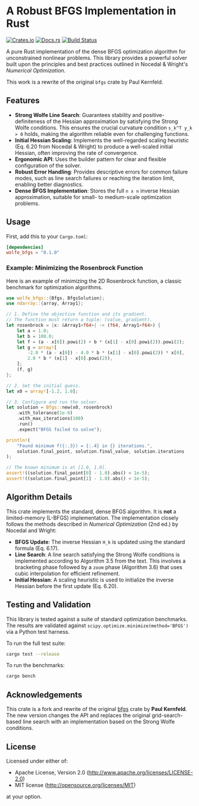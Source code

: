 # A Robust BFGS Implementation in Rust

[![Crates.io](https://img.shields.io/crates/v/wolfe-bfgs.svg)](https://crates.io/crates/wolfe-bfgs)
[![Docs.rs](https://docs.rs/wolfe-bfgs/badge.svg)](https://docs.rs/wolfe-bfgs)
[![Build Status](https://github.com/SauersML/bfgs/actions/workflows/test.yml/badge.svg)](https://github.com/SauersML/bfgs/actions)

A pure Rust implementation of the dense BFGS optimization algorithm for unconstrained nonlinear problems. This library provides a powerful solver built upon the principles and best practices outlined in Nocedal & Wright's *Numerical Optimization*.

This work is a rewrite of the original `bfgs` crate by Paul Kernfeld.

## Features

*   **Strong Wolfe Line Search**: Guarantees stability and positive-definiteness of the Hessian approximation by satisfying the Strong Wolfe conditions. This ensures the crucial curvature condition `s_k^T y_k > 0` holds, making the algorithm reliable even for challenging functions.
*   **Initial Hessian Scaling**: Implements the well-regarded scaling heuristic (Eq. 6.20 from Nocedal & Wright) to produce a well-scaled initial Hessian, often improving the rate of convergence.
*   **Ergonomic API**: Uses the builder pattern for clear and flexible configuration of the solver.
*   **Robust Error Handling**: Provides descriptive errors for common failure modes, such as line search failures or reaching the iteration limit, enabling better diagnostics.
*   **Dense BFGS Implementation**: Stores the full `n x n` inverse Hessian approximation, suitable for small- to medium-scale optimization problems.

## Usage

First, add this to your `Cargo.toml`:

```toml
[dependencies]
wolfe_bfgs = "0.1.0"
```

### Example: Minimizing the Rosenbrock Function

Here is an example of minimizing the 2D Rosenbrock function, a classic benchmark for optimization algorithms.

```rust
use wolfe_bfgs::{Bfgs, BfgsSolution};
use ndarray::{array, Array1};

// 1. Define the objective function and its gradient.
// The function must return a tuple: (value, gradient).
let rosenbrock = |x: &Array1<f64>| -> (f64, Array1<f64>) {
    let a = 1.0;
    let b = 100.0;
    let f = (a - x[0]).powi(2) + b * (x[1] - x[0].powi(2)).powi(2);
    let g = array![
        -2.0 * (a - x[0]) - 4.0 * b * (x[1] - x[0].powi(2)) * x[0],
        2.0 * b * (x[1] - x[0].powi(2)),
    ];
    (f, g)
};

// 2. Set the initial guess.
let x0 = array![-1.2, 1.0];

// 3. Configure and run the solver.
let solution = Bfgs::new(x0, rosenbrock)
    .with_tolerance(1e-6)
    .with_max_iterations(100)
    .run()
    .expect("BFGS failed to solve");

println!(
    "Found minimum f({:.3}) = {:.4} in {} iterations.",
    solution.final_point, solution.final_value, solution.iterations
);

// The known minimum is at [1.0, 1.0].
assert!((solution.final_point[0] - 1.0).abs() < 1e-5);
assert!((solution.final_point[1] - 1.0).abs() < 1e-5);
```

## Algorithm Details

This crate implements the standard, dense BFGS algorithm. It is **not** a limited-memory (L-BFGS) implementation. The implementation closely follows the methods described in *Numerical Optimization* (2nd ed.) by Nocedal and Wright:

-   **BFGS Update**: The inverse Hessian `H_k` is updated using the standard formula (Eq. 6.17).
-   **Line Search**: A line search satisfying the Strong Wolfe conditions is implemented according to Algorithm 3.5 from the text. This involves a bracketing phase followed by a `zoom` phase (Algorithm 3.6) that uses cubic interpolation for efficient refinement.
-   **Initial Hessian**: A scaling heuristic is used to initialize the inverse Hessian before the first update (Eq. 6.20).

## Testing and Validation

This library is tested against a suite of standard optimization benchmarks. The results are validated against `scipy.optimize.minimize(method='BFGS')` via a Python test harness.

To run the full test suite:
```bash
cargo test --release
```

To run the benchmarks:
```bash
cargo bench
```

## Acknowledgements

This crate is a fork and rewrite of the original [bfgs](https://github.com/paulkernfeld/bfgs) crate by **Paul Kernfeld**. The new version changes the API and replaces the original grid-search-based line search with an implementation based on the Strong Wolfe conditions.

## License

Licensed under either of:
- Apache License, Version 2.0 (http://www.apache.org/licenses/LICENSE-2.0)
- MIT license (http://opensource.org/licenses/MIT)

at your option.
